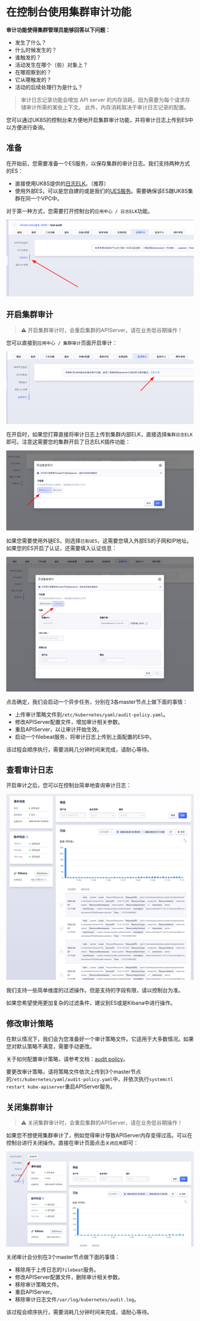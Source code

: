 # 在控制台使用集群审计功能

**审计功能使得集群管理员能够回答以下问题：**

- 发生了什么？
- 什么时候发生的？
- 谁触发的？
- 活动发生在哪个（些）对象上？
- 在哪观察到的？
- 它从哪触发的？
- 活动的后续处理行为是什么？

> 审计日志记录功能会增加 API server 的内存消耗，因为需要为每个请求存储审计所需的某些上下文。 此外，内存消耗取决于审计日志记录的配置。

您可以通过UK8S的控制台来方便地开启集群审计功能，并将审计日志上传到ES中以方便进行查询。

## 准备

在开始前，您需要准备一个ES服务，以保存集群的审计日志。我们支持两种方式的ES：

- 直接使用UK8S提供的[日志ELK](/uk8s/log/ELKplugin)。（推荐）
- 使用外部ES，可以是您自建的或是我们的[UES服务](https://console.ucloud.cn/ues/manage)。需要确保该ES跟UK8S集群在同一个VPC中。

对于第一种方式，您需要打开控制台的`应用中心 / 日志ELK`功能。

![audit1](/images/bestpractice/audit1.png)

## 开启集群审计

> ⚠️ 开启集群审计时，会重启集群的APIServer，请在业务低谷期操作！

您可以直接到`应用中心 / 集群审计`页面开启审计：

![audit2](/images/bestpractice/audit2.png)

在开启时，如果您打算直接将审计日志上传到集群内部ELK，直接选择`集群日志ELK`即可。注意这需要您的集群开启了日志ELK插件功能：

![audit3](/images/bestpractice/audit3.png)

如果您需要使用外链ES，则选择`已有UES`，这需要您填入外部ES的子网和IP地址。如果您的ES开启了认证，还需要填入认证信息：

![audit4](/images/bestpractice/audit4.png)

点击确定，我们会启动一个异步任务，分别在3各master节点上做下面的事情：

- 上传审计策略文件到`/etc/kubernetes/yaml/audit-policy.yaml`。
- 修改APIServer配置文件，增加审计相关参数。
- 重启APIServer，以让审计开始生效。
- 启动一个filebeat服务，将审计日志上传到上面配置的ES中。

该过程会顺序执行，需要消耗几分钟时间来完成，请耐心等待。

## 查看审计日志

开启审计之后，您可以在控制台简单地查询审计日志：

![audit5](/images/bestpractice/audit5.png)

我们支持一些简单维度的过滤操作。但是支持的字段有限，请以控制台为准。

如果您希望使用更加复杂的过滤条件，建议到ES或是Kibana中进行操作。

## 修改审计策略

在默认情况下，我们会为您准备好一个审计策略文件。它适用于大多数情况。如果您对默认策略不满意，需要手动更改。

关于如何配置审计策略，请参考文档：[audit policy](https://kubernetes.io/docs/tasks/debug/debug-cluster/audit/#audit-policy)。

要更改审计策略，请将策略文件依次上传到3个master节点的`/etc/kubernetes/yaml/audit-policy.yaml`中，并依次执行`systemctl restart kube-apiserver`重启APIServer服务。

## 关闭集群审计

> ⚠️ 关闭集群审计时，会重启集群的APIServer，请在业务低谷期操作！

如果您不想使用集群审计了，例如觉得审计导致APIServer内存变得过高。可以在控制台进行关闭操作。直接在审计页面点击`关闭应用`即可：

![audit6](/images/bestpractice/audit6.png)

关闭审计会分别在3个master节点做下面的事情：

- 移除用于上传日志的`filebeat`服务。
- 修改APIServer配置文件，删除审计相关参数。
- 移除审计策略文件。
- 重启APIServer。
- 移除审计日志文件`/var/log/kubernetes/audit.log`。

该过程会顺序执行，需要消耗几分钟时间来完成，请耐心等待。
